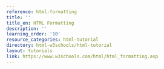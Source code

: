```yaml
---
reference: html-formatting
title: ''
title_en: HTML Formatting
description: ''
learning_order: '10'
resource_categories: html-tutorial
directory: html-w3schools/html-tutorial
layout: tutorials
link: https://www.w3schools.com/html/html_formatting.asp
---
```

